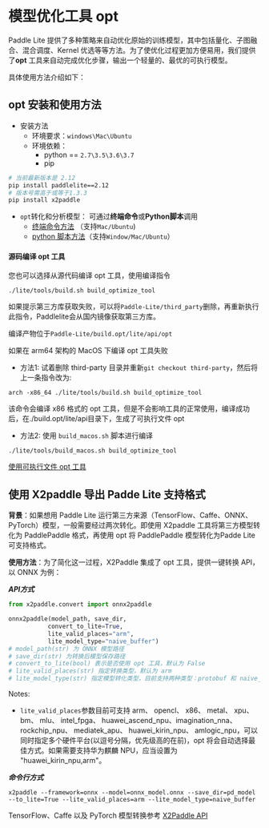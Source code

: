 
# 模型优化工具 opt

Paddle Lite 提供了多种策略来自动优化原始的训练模型，其中包括量化、子图融合、混合调度、Kernel 优选等等方法。为了使优化过程更加方便易用，我们提供了**opt** 工具来自动完成优化步骤，输出一个轻量的、最优的可执行模型。

具体使用方法介绍如下：

## opt 安装和使用方法
- 安装方法
  - 环境要求：`windows\Mac\Ubuntu`
  - 环境依赖： 
    - python == `2.7\3.5\3.6\3.7`
    - pip
```bash
# 当前最新版本是 2.12
pip install paddlelite==2.12
# 版本号需高于或等于1.3.3
pip install x2paddle
```
- `opt`转化和分析模型： 可通过**终端命令**或**Python脚本**调用
    - [终端命令方法](./opt/opt_python) （支持`Mac/Ubuntu`)
    - [python 脚本方法](../api_reference/python_api/opt)（支持`Window/Mac/Ubuntu`）


#### 源码编译 opt 工具
您也可以选择从源代码编译 opt 工具，使用编译指令
```shell
./lite/tools/build.sh build_optimize_tool
```
如果提示第三方库获取失败，可以将`Paddle-Lite/third_party`删除，再重新执行此指令，Paddlelite会从国内镜像获取第三方库。

编译产物位于`Paddle-Lite/build.opt/lite/api/opt`

如果在 arm64 架构的 MacOS 下编译 opt 工具失败

- 方法1: 试着删除 third-party 目录并重新`git checkout third-party`，然后将上一条指令改为:

```shell
arch -x86_64 ./lite/tools/build.sh build_optimize_tool
```
  该命令会编译 x86 格式的 opt 工具，但是不会影响工具的正常使用，编译成功后，在./build.opt/lite/api目录下，生成了可执行文件 opt
- 方法2: 使用 `build_macos.sh` 脚本进行编译

```shell
./lite/tools/build_macos.sh build_optimize_tool
```

[使用可执行文件 opt 工具](./opt/opt_bin)

## 使用 X2paddle 导出 Padde Lite 支持格式

**背景**：如果想用 Paddle Lite 运行第三方来源（TensorFlow、Caffe、ONNX、PyTorch）模型，一般需要经过两次转化。即使用 X2paddle 工具将第三方模型转化为 PaddlePaddle 格式，再使用 opt 将 PaddlePaddle 模型转化为Padde Lite 可支持格式。

**使用方法**：为了简化这一过程，X2Paddle 集成了 opt 工具，提供一键转换 API，以 ONNX 为例：

***API方式***
 ```python
from x2paddle.convert import onnx2paddle

onnx2paddle(model_path, save_dir,
            convert_to_lite=True,
            lite_valid_places="arm",
            lite_model_type="naive_buffer")
# model_path(str) 为 ONNX 模型路径
# save_dir(str) 为转换后模型保存路径
# convert_to_lite(bool) 表示是否使用 opt 工具，默认为 False
# lite_valid_places(str) 指定转换类型，默认为 arm
# lite_model_type(str) 指定模型转化类型，目前支持两种类型：protobuf 和 naive_buffer，默认为 naive_buffer
```

Notes:
- ```lite_valid_places```参数目前可支持 arm、 opencl、 x86、 metal、 xpu、 bm、 mlu、 intel_fpga、 huawei_ascend_npu、imagination_nna、 rockchip_npu、 mediatek_apu、 huawei_kirin_npu、 amlogic_npu，可以同时指定多个硬件平台(以逗号分隔，优先级高的在前)，opt 将会自动选择最佳方式。如果需要支持华为麒麟 NPU，应当设置为 "huawei_kirin_npu,arm"。

***命令行方式***
```shell
x2paddle --framework=onnx --model=onnx_model.onnx --save_dir=pd_model --to_lite=True --lite_valid_places=arm --lite_model_type=naive_buffer
```

TensorFlow、Caffe 以及 PyTorch 模型转换参考 [X2Paddle API](https://github.com/PaddlePaddle/X2Paddle/tree/develop/docs/inference_model_convertor/convert2lite_api.md)

